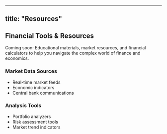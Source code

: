 
---
title: "Resources"
---

## Financial Tools & Resources

Coming soon: Educational materials, market resources, and financial calculators to help you navigate the complex world of finance and economics.

### Market Data Sources
- Real-time market feeds
- Economic indicators
- Central bank communications

### Analysis Tools
- Portfolio analyzers
- Risk assessment tools
- Market trend indicators
